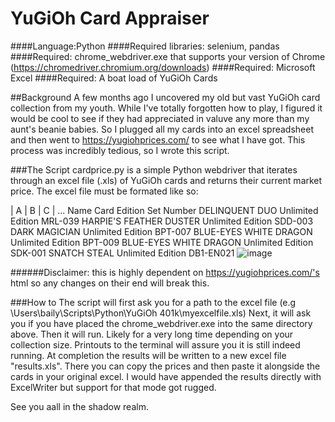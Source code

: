 # YuGiOh Card Appraiser

####Language:Python
####Required libraries: selenium, pandas
####Required: chrome_webdriver.exe that supports your version of Chrome (https://chromedriver.chromium.org/downloads)
####Required: Microsoft Excel
####Required: A boat load of YuGiOh Cards

##Background 
A few months ago I uncovered my old but vast YuGiOh card collection from my youth. While I've totally forgotten how to play, I figured it would be cool to see if they had appreciated in valuve any more than my aunt's beanie babies. So I plugged all my cards into an excel spreadsheet and then went to https://yugiohprices.com/ to see what I have got. This process was incredibly tedious, so I wrote this script.

###The Script
cardprice.py is a simple Python webdriver that iterates through an excel file (.xls) of YuGiOh cards and returns their current market price. The excel file must be formated like so:

|    A      |      B       |       C      | ...
   Name	     Card Edition	   Set Number
DELINQUENT DUO	Unlimited Edition	MRL-039
HARPIE'S FEATHER DUSTER	Unlimited Edition	SDD-003
DARK MAGICIAN	Unlimited Edition	BPT-007
BLUE-EYES WHITE DRAGON	Unlimited Edition	BPT-009
BLUE-EYES WHITE DRAGON	Unlimited Edition	SDK-001
SNATCH STEAL	Unlimited Edition	DB1-EN021
![image](https://user-images.githubusercontent.com/39141161/149043432-ddc8a3c7-6695-4b40-82ea-b3bf27ab0a39.png)

######Disclaimer: this is highly dependent on https://yugiohprices.com/'s html so any changes on their end will break this.

###How to
The script will first ask you for a path to the excel file (e.g  \Users\baily\Scripts\Python\YuGiOh 401k\myexcelfile.xls)
Next, it will ask you if you have placed the chrome_webdriver.exe into the same directory above.
Then it will run. Likely for a very long time depending on your collection size. Printouts to the terminal will assure you it is still indeed running.
At completion the results will be written to a new excel file "results.xls". There you can copy the prices and then paste it alongside the cards in your original excel. I would have appended the results directly with ExcelWriter but support for that mode got rugged.

See you aall in the shadow realm.
